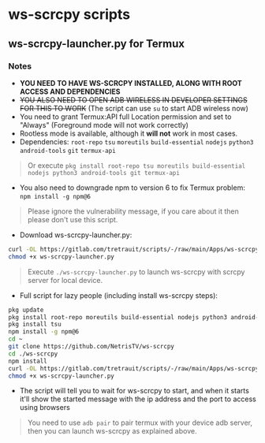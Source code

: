 # ws-scrcpy scripts

## ws-scrcpy-launcher.py for Termux

### Notes

+ **YOU NEED TO HAVE WS-SCRCPY INSTALLED, ALONG WITH ROOT ACCESS AND DEPENDENCIES**
+ ~~YOU ALSO NEED TO OPEN ADB WIRELESS IN DEVELOPER SETTINGS FOR THIS TO WORK~~ (The script can use `su` to start ADB wireless now)
+ You need to grant Termux:API full Location permission and set to "Always" (Foreground mode will not work correctly)
+ Rootless mode is available, although it **will not** work in most cases.
+ Dependencies: `root-repo` `tsu` `moreutils` `build-essential` `nodejs` `python3` `android-tools` `git` `termux-api`

> Or execute `pkg install root-repo tsu moreutils build-essential nodejs python3 android-tools git termux-api`

+ You also need to downgrade npm to version 6 to fix Termux problem: `npm install -g npm@6`

> Please ignore the vulnerability message, if you care about it then please don't use this script.

+ Download ws-scrcpy-launcher.py:

```bash
curl -OL https://gitlab.com/tretrauit/scripts/-/raw/main/Apps/ws-scrcpy/ws-scrcpy-launcher.py
chmod +x ws-scrcpy-launcher.py
```

> Execute `./ws-scrcpy-launcher.py` to launch ws-scrcpy with scrcpy server for local device.

+ Full script for lazy people (including install ws-scrcpy steps):

```bash
pkg update
pkg install root-repo moreutils build-essential nodejs python3 android-tools git
pkg install tsu
npm install -g npm@6
cd ~
git clone https://github.com/NetrisTV/ws-scrcpy
cd ./ws-scrcpy
npm install
curl -OL https://gitlab.com/tretrauit/scripts/-/raw/main/Apps/ws-scrcpy/ws-scrcpy-launcher.py
chmod +x ws-scrcpy-launcher.py
```

+ The script will tell you to wait for ws-scrcpy to start, and when it starts it'll show the started message with the ip address and the port to access using browsers

> You need to use `adb pair` to pair termux with your device adb server, then you can launch ws-scrcpy as explained above.
